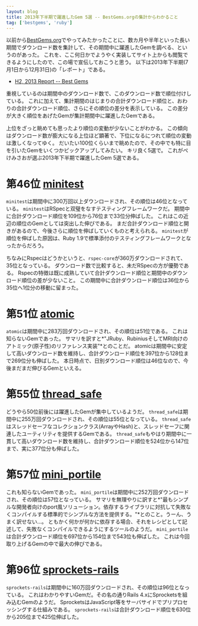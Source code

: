 ```yaml
---
layout: blog
title: 2013年下半期で躍進したGem 5選 -- BestGems.orgの集計からわかること
tag: ['bestgems', 'ruby']
---
```




以前から[BestGems.org](http://bestgems.org/)でやってみたかったことに、数カ月や半年といった長い期間でダウンロード数を集計して、その期間中に躍進したGemを調べる、というのがあった。
これを、ここ何日かでようやく実装してサイト上からも閲覧できるようにしたので、この場で宣伝しておこうと思う。
以下は2013年下半期(7月1日から12月31日)の「レポート」である。

- [H2, 2013 Report -- Best Gems](http://bestgems.org/reports/2013H2)

重視しているのは期間中のダウンロード数で、このダウンロード数で順位付けしている。
これに加えて、集計期間のはじまりの合計ダウンロード順位と、おわりの合計ダウンロード順位、さらにその順位の差分を表示している。
この差分が大きく順位をあげたGemが集計期間中に躍進したGemである。

上位をざっと眺めても思ったより順位の変動が少ないことがわかる。
この傾向はダウンロード数が膨大になる上位ほど顕著で、下位になるにつれて順位の変動は激しくなってゆく。
だいたい100位くらいまで眺めたので、その中でも特に目を引いたGemをいくつかピックアップしてみたい。
キリ良く5選で。
これがぺけみさおが選ぶ2013年下半期で躍進したGem 5選である。

# 第46位 [minitest](http://bestgems.org/gems/minitest)

`minitest`は期間中に300万回以上ダウンロードされ、その順位は46位となっている。
`minitest`はRSpecと双璧をなすテスティングフレームワークだ。
期間中に合計ダウンロード順位を109位から76位まで33位分伸ばした。
これはこの近辺の順位のGemとしては突出した伸びである。
まだ合計ダウンロード順位と開きがあるので、今後さらに順位を伸ばしていくものと考えられる。
`minitest`が順位を伸ばした原因は、Ruby 1.9で標準添付のテスティングフレームワークとなったからだろう。

ちなみにRspecはどうかというと、`rspec-core`が360万ダウンロードされて、35位となっている。
ダウンロード数で比較すると、未だRSpecの方が優勢である。
Rspecの特徴は既に成熟していて合計ダウンロード順位と期間中のダウンロード順位の差が少ないこと。
この期間中に合計ダウンロード順位は36位から35位へ1位分の移動に留まった。

# 第51位 [atomic](http://bestgems.org/gems/atomic)

`atomic`は期間中に283万回ダウンロードされ、その順位は51位である。
これは知らないGemであった。
サマリを訳すと*"JRuby、RubiniusそしてMRI向けのアトミック(原子性)のリファレンス実装"*とのことだ。
atomicは期間中に安定して高いダウンロード数を維持し、合計ダウンロード順位を397位から128位まで269位分も伸ばした。
本日時点で、日別ダウンロード順位は46位なので、今後まだまだ伸びるGemといえる。

# 第55位 [thread_safe](http://bestgems.org/gems/thread_safe)

どうやら50位前後には躍進したGemが集中しているようだ。
`thread_safe`は期間中に255万回ダウンロードされ、その順位は55位となっている。
`thread_safe`はスレッドセーフなコレクションクラス(ArrayやHash)と、スレッドセーフに関連したユーティリティを提供するGemである。
`thread_safe`もやはり期間中に一貫して高いダウンロード数を維持し、合計ダウンロード順位を524位から147位まで、実に377位分も伸ばした。

# 第57位 [mini_portile](http://bestgems.org/gems/mini_portile)

これも知らないGemであった。
`mini_portile`は期間中に252万回ダウンロードされ、その順位は57位となっている。
サマリを無理やりに訳すと*"最もシンプルな開発者向けのport風ソリューション。依存するライブラリに対抗して失敗なくコンパイルする標準的でシンプルな方法を提供する。"*とのこと。うーん、うまく訳せない…。
ともかく何かが何かに依存する場合、それをレシピとして記述して、失敗なくコンパイルできるようにするツールのようだ。
`mini_portile`は合計ダウンロード順位を697位から154位まで543位も伸ばした。
これは今回取り上げるGemの中で最大の伸びである。

# 第96位 [sprockets-rails](http://bestgems.org/gems/sprockets-rails)

`sprockets-rails`は期間中に160万回ダウンロードされ、その順位は96位となっている。
これはわかりやすいGemだ。その名の通りRails 4.xにSprocketsを組み込むGemのようだ。
SprocketsはJavaScript等をサーバサイドでプリプロセッシングする仕組みである。
`sprockets-rails`は合計ダウンロード順位を630位から205位まで425位伸ばした。
